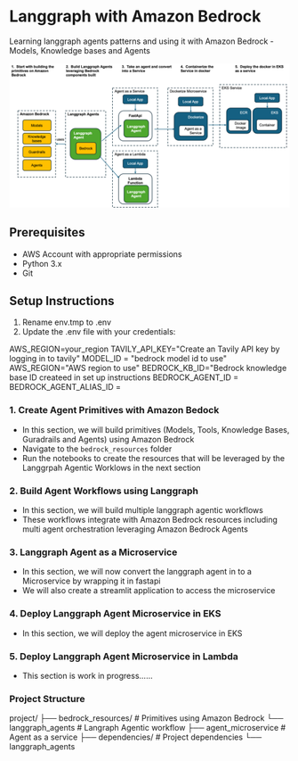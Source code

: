 # Langgraph with Amazon Bedrock

Learning langgraph agents patterns and using it with Amazon Bedrock - Models, Knowledge bases and Agents 

![alt text](image-1.png)

## Prerequisites

- AWS Account with appropriate permissions
- Python 3.x
- Git

## Setup Instructions

1.  Rename env.tmp to .env
2.  Update the .env file with your credentials:

AWS_REGION=your_region
TAVILY_API_KEY="Create an Tavily API key by logging in to tavily"
MODEL_ID = "bedrock model id to use"
AWS_REGION="AWS region to use"
BEDROCK_KB_ID="Bedrock knowledge base ID createed in set up instructions
BEDROCK_AGENT_ID = 
BEDROCK_AGENT_ALIAS_ID =

### 1. Create Agent Primitives with Amazon Bedock
- In this section, we will build primitives (Models, Tools, Knowledge Bases, Guradrails and Agents) using Amazon Bedrock
- Navigate to the `bedrock_resources` folder
- Run the notebooks to create the resources that will be leveraged by the Langgrpah Agentic Worklows in the next section

### 2. Build Agent Workflows using Langgraph
- In this section, we will build multiple langgraph agentic workflows 
- These workflows integrate with Amazon Bedrock resources including multi agent orchestration leveraging Amazon Bedrock Agents

### 3.  Langgraph Agent as a Microservice
- In this section, we will now convert the langgraph agent in to a Microservice by wrapping it in fastapi
- We will also create a streamlit application to access the microservice

### 4.  Deploy Langgraph Agent Microservice in EKS
- In this section, we will deploy the agent microservice in EKS


### 5.  Deploy Langgraph Agent Microservice in Lambda
- This section is work in progress......

### Project Structure

project/
├── bedrock_resources/    # Primitives using Amazon Bedrock
└── langgraph_agents      # Langraph Agentic workflow
├── agent_microservice    # Agent as a service
├── dependencies/         # Project dependencies
└── langgraph_agents 

